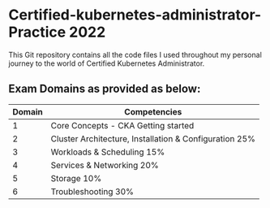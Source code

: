 # Certified-kubernetes-administrator-Practice 2022
This Git repository contains all the code files I used throughout my personal journey to the world of Certified Kubernetes Administrator.
## Exam Domains as provided as below:

| Domain                 |  Competencies|
| ------------------------------- | ------------- |
|   1                 | Core Concepts - CKA Getting started |
|   2                 | Cluster Architecture, Installation & Configuration 25%  |
| 3                   |  Workloads & Scheduling 15% |
|  4                   |     Services & Networking 20%                       |
|5                      |     Storage 10%                      |
|  6                     |     Troubleshooting 30%                      |
